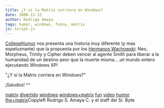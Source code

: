 ```yaml
---
title: ¿Y si la Matrix corriera en Windows?
date: 2008-11-12
author: Rodrigo Amaya
tags: humor, windows, funny, matrix
js: script.js
---
```


[CollegeHumor](http://www.collegehumor.com/video:1886349) nos presenta una
      historia muy diferente (y mas espeluznante) que la propuesta por los [Hermanos Wachowski](http://en.wikipedia.org/wiki/Wachowski_brothers): Neo,
      Morpheus, Trinity y Cipher deben vencer al agente Smith para liberar a la humanidad de un
      destino peor que la muerte misma... ¡el mundo entero ejecutando Windows XP!

"¿Y si la Matrix corriera en Windows?"

¡Saludos!
      ^^

[matrix](http://www.blogalaxia.com/tags/matrix) [divertido](http://www.blogalaxia.com/tags/divertido) [windows](http://www.blogalaxia.com/tags/windows) [windows+matrix](http://www.blogalaxia.com/tags/windows+matrix) [fun](http://www.blogalaxia.com/tags/fun) [video](http://www.blogalaxia.com/tags/video) [humor](http://www.blogalaxia.com/tags/humor) [the+matrix](http://www.blogalaxia.com/tags/the+matrix)Copyleft Rodrigo S.
      Amaya C. y el staff del Sr. Byte